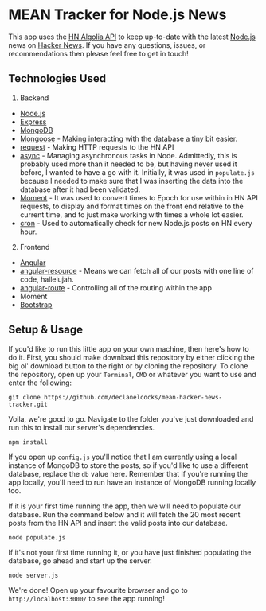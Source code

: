 # MEAN Tracker for Node.js News

This app uses the [HN Algolia API](https://hn.algolia.com/api) to keep up-to-date with the latest [Node.js](https://nodejs.org/) news on [Hacker News](https://news.ycombinator.com/). If you have any questions, issues, or recommendations then please feel free to get in touch!

## Technologies Used

1. Backend
  - [Node.js](https://nodejs.org/)
  - [Express](http://expressjs.com/)
  - [MongoDB](https://www.mongodb.org/)
  - [Mongoose](http://mongoosejs.com/) - Making interacting with the database a tiny bit easier.
  - [request](https://github.com/request/request) - Making HTTP requests to the HN API
  - [async](https://github.com/caolan/async) - Managing asynchronous tasks in Node. Admittedly, this is probably used more than it needed to be, but having never used it before, I wanted to have a go with it. Initially, it was used in `populate.js` because I needed to make sure that I was inserting the data into the database after it had been validated.
  - [Moment](http://momentjs.com/) - It was used to convert times to Epoch for use within in HN API requests, to display and format times on the front end relative to the current time, and to just make working with times a whole lot easier.
  - [cron](https://github.com/ncb000gt/node-cron) - Used to automatically check for new Node.js posts on HN every hour.
2. Frontend
  - [Angular](https://angularjs.org/)
  - [angular-resource](https://docs.angularjs.org/api/ngResource/service/$resource) - Means we can fetch all of our posts with one line of code, hallelujah.
  - [angular-route](https://docs.angularjs.org/api/ngRoute/service/$route) - Controlling all of the routing within the app
  - Moment
  - [Bootstrap](http://getbootstrap.com)

## Setup & Usage

If you'd like to run this little app on your own machine, then here's how to do it. First, you should make download this repository by either clicking the big ol' download button to the right or by cloning the repository. To clone the repository, open up your `Terminal`, `CMD` or whatever you want to use and enter the following:

```
git clone https://github.com/declanelcocks/mean-hacker-news-tracker.git
```

Voila, we're good to go. Navigate to the folder you've just downloaded and run this to install our server's dependencies.

```
npm install
```

If you open up `config.js` you'll notice that I am currently using a local instance of MongoDB to store the posts, so if you'd like to use a different database, replace the `db` value here. Remember that if you're running the app locally, you'll need to run have an instance of MongoDB running locally too.

If it is your first time running the app, then we will need to populate our database. Run the command below and it will fetch the 20 most recent posts from the HN API and insert the valid posts into our database.

```
node populate.js
```

If it's not your first time running it, or you have just finished populating the database, go ahead and start up the server.

```
node server.js
```

We're done! Open up your favourite browser and go to `http://localhost:3000/` to see the app running!